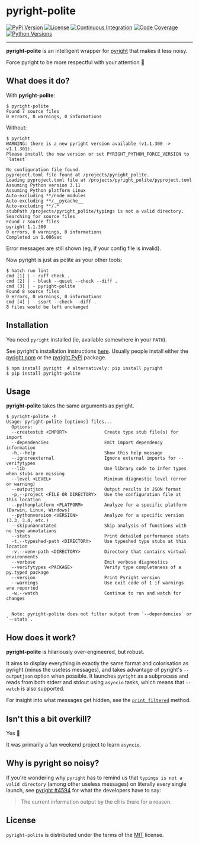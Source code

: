 # pyright-polite

[![PyPi Version][pypi-img]][pypi-url]
[![License][license-img]][license-url]
[![Continuous Integration][ci-img]][ci-url]
[![Code Coverage][coverage-img]][coverage-url]
[![Python Versions][python-img]][python-url]

[pypi-img]: https://img.shields.io/pypi/v/pyright-polite.svg
[pypi-url]: https://pypi.org/project/pyright-polite
[license-img]:  https://img.shields.io/github/license/jamielinux/pyright-polite.svg
[license-url]: https://github.com/jamielinux/pyright-polite/blob/main/LICENSE
[ci-img]: https://github.com/jamielinux/pyright-polite/actions/workflows/ci.yml/badge.svg
[ci-url]: https://github.com/jamielinux/pyright-polite/actions/workflows/ci.yml
[coverage-img]: https://img.shields.io/endpoint?url=https://gist.githubusercontent.com/jamielinux/ed2d4df7c2b137ac89778db60ef8894f/raw/pyright-polite.covbadge.json
[coverage-url]: https://github.com/jamielinux/pyright-polite/actions/workflows/ci.yml
[python-img]: https://img.shields.io/pypi/pyversions/pyright-polite.svg
[python-url]: https://pypi.org/project/pyright-polite

---

**pyright-polite** is an intelligent wrapper for [pyright][0] that makes it less noisy.

Force pyright to be more respectful with your attention :rotating_light:

[0]: https://github.com/microsoft/pyright

## What does it do?

With **pyright-polite**:

```console
$ pyright-polite
Found 7 source files
0 errors, 0 warnings, 0 informations
```

Without:

```console
$ pyright
WARNING: there is a new pyright version available (v1.1.300 -> v1.1.301).
Please install the new version or set PYRIGHT_PYTHON_FORCE_VERSION to `latest`

No configuration file found.
pyproject.toml file found at /projects/pyright_polite.
Loading pyproject.toml file at /projects/pyright_polite/pyproject.toml
Assuming Python version 3.11
Assuming Python platform Linux
Auto-excluding **/node_modules
Auto-excluding **/__pycache__
Auto-excluding **/.*
stubPath /projects/pyright_polite/typings is not a valid directory.
Searching for source files
Found 7 source files
pyright 1.1.300
0 errors, 0 warnings, 0 informations
Completed in 1.006sec
```

Error messages are still shown (eg, if your config file is invalid).

Now pyright is just as polite as your other tools:

```console
$ hatch run lint
cmd [1] | - ruff check .
cmd [2] | - black --quiet --check --diff .
cmd [3] | - pyright-polite
Found 8 source files
0 errors, 0 warnings, 0 informations
cmd [4] | - ssort --check --diff .
8 files would be left unchanged
```

## Installation

You need `pyright` installed (ie, available somewhere in your `PATH`).

See pyright's installation instructions [here][installation]. Usually people install
either the [pyright npm][pkg_npm] or the [pyright PyPI][pkg_pypi] package.

```console
$ npm install pyright  # alternatively: pip install pyright
$ pip install pyright-polite
```

[pkg_pypi]: https://pypi.org/project/pyright/
[pkg_npm]: https://www.npmjs.com/package/pyright
[installation]: https://microsoft.github.io/pyright/#/installation

## Usage

**pyright-polite** takes the same arguments as pyright.

```console
$ pyright-polite -h
Usage: pyright-polite [options] files...
  Options:
  --createstub <IMPORT>              Create type stub file(s) for import
  --dependencies                     Emit import dependency information
  -h,--help                          Show this help message
  --ignoreexternal                   Ignore external imports for --verifytypes
  --lib                              Use library code to infer types when stubs are missing
  --level <LEVEL>                    Minimum diagnostic level (error or warning)
  --outputjson                       Output results in JSON format
  -p,--project <FILE OR DIRECTORY>   Use the configuration file at this location
  --pythonplatform <PLATFORM>        Analyze for a specific platform (Darwin, Linux, Windows)
  --pythonversion <VERSION>          Analyze for a specific version (3.3, 3.4, etc.)
  --skipunannotated                  Skip analysis of functions with no type annotations
  --stats                            Print detailed performance stats
  -t,--typeshed-path <DIRECTORY>     Use typeshed type stubs at this location
  -v,--venv-path <DIRECTORY>         Directory that contains virtual environments
  --verbose                          Emit verbose diagnostics
  --verifytypes <PACKAGE>            Verify type completeness of a py.typed package
  --version                          Print Pyright version
  --warnings                         Use exit code of 1 if warnings are reported
  -w,--watch                         Continue to run and watch for changes


  Note: pyright-polite does not filter output from `--dependencies` or `--stats`.

```

## How does it work?

**pyright-polite** is hilariously over-engineered, but robust.

It aims to display everything in exactly the same format and colorisation as pyright
(minus the useless messages), and takes advantage of pyright's `--outputjson` option
when possible. It launches `pyright` as a subprocess and reads from both stderr and
stdout using `asyncio` tasks, which means that `--watch` is also supported.

For insight into what messages get hidden, see the [`print_filtered`][print_filtered]
method.

[print_filtered]: https://github.com/jamielinux/pyright-polite/blob/379f5ed852388000f0c874bff089d72777c90db8/src/pyright_polite/pyright.py#L183-L233

## Isn't this a bit overkill?

Yes :rofl:

It was primarily a fun weekend project to learn `asyncio`.

## Why is pyright so noisy?

If you're wondering why `pyright` has to remind us that `typings is not a valid
directory` (among other useless messages) on literally every single launch, see
[pyright #4594][issue4594] for what the developers have to say:

> The current information output by the cli is there for a reason.

[issue4594]: https://github.com/microsoft/pyright/issues/4594

## License

`pyright-polite` is distributed under the terms of the [MIT][license] license.

[license]: https://spdx.org/licenses/MIT.html
